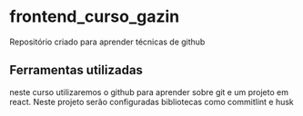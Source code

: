 # frontend_curso_gazin

Repositório criado para aprender técnicas de github

## Ferramentas utilizadas

neste curso utilizaremos o github para aprender sobre git e um projeto em react. Neste projeto serão configuradas bibliotecas como commitlint e husk

